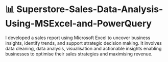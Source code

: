 # 📊 Superstore-Sales-Data-Analysis-Using-MSExcel-and-PowerQuery
I developed a sales report using Microsoft Excel to uncover business insights, identify trends, and support strategic decision making. It involves data cleaning, data analysis, visualisation and actionable insights enabling businesses to optimise their sales strategies and maximising revenue.
